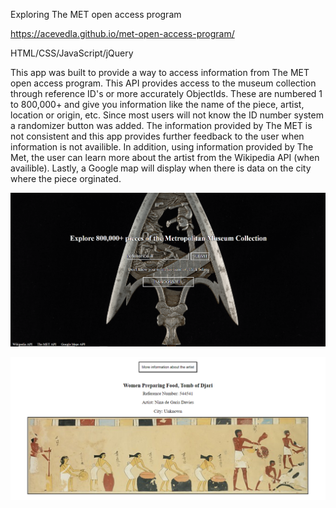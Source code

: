 Exploring The MET open access program

https://acevedla.github.io/met-open-access-program/

HTML/CSS/JavaScript/jQuery

This app was built to provide a way to access information from The MET open access program. This API provides access to the museum 
collection through reference ID's or more accurately ObjectIds. These are numbered 1 to 800,000+ and give you information like the
name of the piece, artist, location or origin, etc. Since most users will not know the ID number system a randomizer button was added.
The information provided by The MET is not consistent and this app provides further feedback to the user when information is not availible. 
In addition, using information provided by The Met, the user can learn more about the artist from the Wikipedia API (when availible). 
Lastly, a Google map will display when there is data on the city where the piece orginated.

![](images/Screenshot1.PNG)

![](images/Screenshot2.PNG)
